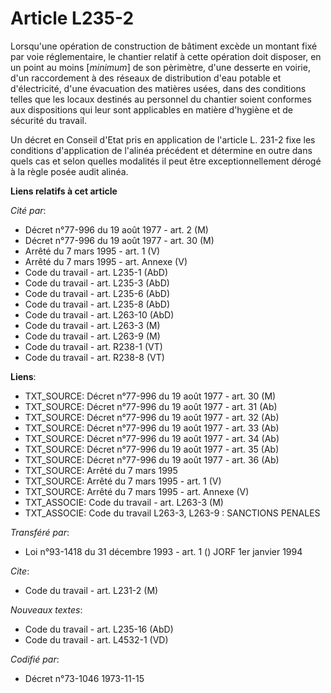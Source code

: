 # Article L235-2

Lorsqu'une opération de construction de bâtiment excède un montant fixé par voie réglementaire, le chantier relatif à cette
opération doit disposer, en un point au moins [*minimum*] de son pèrimètre, d'une desserte en voirie, d'un raccordement à des
réseaux de distribution d'eau potable et d'électricité, d'une évacuation des matières usées, dans des conditions telles que
les locaux destinés au personnel du chantier soient conformes aux dispositions qui leur sont applicables en matière d'hygiène
et de sécurité du travail.

Un décret en Conseil d'Etat pris en application de l'article L. 231-2 fixe les conditions d'application de l'alinéa précédent
et détermine en outre dans quels cas et selon quelles modalités il peut être exceptionnellement dérogé à la règle posée audit
alinéa.

**Liens relatifs à cet article**

_Cité par_:

  - Décret n°77-996 du 19 août 1977 - art. 2 (M)
  - Décret n°77-996 du 19 août 1977 - art. 30 (M)
  - Arrêté du 7 mars 1995 - art. 1 (V)
  - Arrêté du 7 mars 1995 - art. Annexe (V)
  - Code du travail - art. L235-1 (AbD)
  - Code du travail - art. L235-3 (AbD)
  - Code du travail - art. L235-6 (AbD)
  - Code du travail - art. L235-8 (AbD)
  - Code du travail - art. L263-10 (AbD)
  - Code du travail - art. L263-3 (M)
  - Code du travail - art. L263-9 (M)
  - Code du travail - art. R238-1 (VT)
  - Code du travail - art. R238-8 (VT)

**Liens**:

  - TXT_SOURCE: Décret n°77-996 du 19 août 1977 - art. 30 (M)
  - TXT_SOURCE: Décret n°77-996 du 19 août 1977 - art. 31 (Ab)
  - TXT_SOURCE: Décret n°77-996 du 19 août 1977 - art. 32 (Ab)
  - TXT_SOURCE: Décret n°77-996 du 19 août 1977 - art. 33 (Ab)
  - TXT_SOURCE: Décret n°77-996 du 19 août 1977 - art. 34 (Ab)
  - TXT_SOURCE: Décret n°77-996 du 19 août 1977 - art. 35 (Ab)
  - TXT_SOURCE: Décret n°77-996 du 19 août 1977 - art. 36 (Ab)
  - TXT_SOURCE: Arrêté du 7 mars 1995
  - TXT_SOURCE: Arrêté du 7 mars 1995 - art. 1 (V)
  - TXT_SOURCE: Arrêté du 7 mars 1995 - art. Annexe (V)
  - TXT_ASSOCIE: Code du travail - art. L263-3 (M)
  - TXT_ASSOCIE: Code du travail L263-3, L263-9 : SANCTIONS PENALES

_Transféré par_:

  - Loi n°93-1418 du 31 décembre 1993 - art. 1 () JORF 1er janvier 1994

_Cite_:

  - Code du travail - art. L231-2 (M)

_Nouveaux textes_:

  - Code du travail - art. L235-16 (AbD)
  - Code du travail - art. L4532-1 (VD)

_Codifié par_:

  - Décret n°73-1046 1973-11-15
